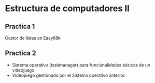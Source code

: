 Estructura de computadores II
======

## Practica 1

Gestor de listas en Easy68k


## Practica 2

* Sistema operativo (taskmanager) para funcionalidades básicas de un videojuego.
* Videojuego gestionado por el Sistema operativo anterior.
